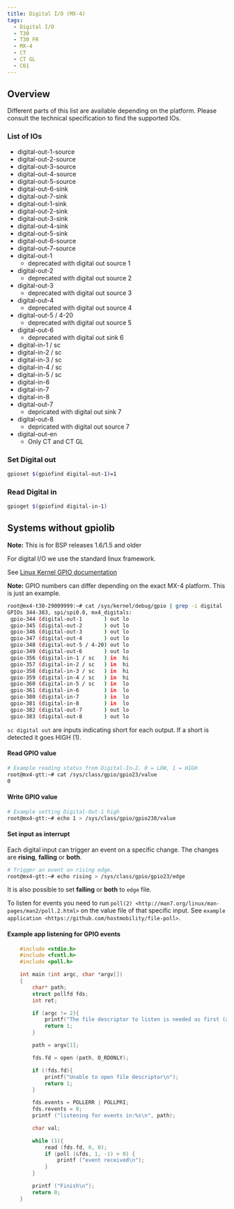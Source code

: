 ```yaml
---
title: Digital I/O (MX-4)
tags:
  - Digital I/O
  - T30
  - T30 FR
  - MX-4
  - CT
  - CT GL
  - C61
---
```

## Overview 
Different parts of this list are available depending on the platform. Please consult the technical specification to find the supported IOs.

### List of IOs
- digital-out-1-source
- digital-out-2-source
- digital-out-3-source
- digital-out-4-source
- digital-out-5-source
- digital-out-6-sink 
- digital-out-7-sink 
- digital-out-1-sink 
- digital-out-2-sink 
- digital-out-3-sink 
- digital-out-4-sink 
- digital-out-5-sink 
- digital-out-6-source
- digital-out-7-source
- digital-out-1
    - deprecated with digital out source 1
- digital-out-2
    - deprecated with digital out source 2
- digital-out-3
    - deprecated with digital out source 3
- digital-out-4
    - deprecated with digital out source 4
- digital-out-5 / 4-20
    - deprecated with digital out source 5
- digital-out-6
    - deprecated with digital out sink 6
- digital-in-1 / sc
- digital-in-2 / sc
- digital-in-3 / sc
- digital-in-4 / sc
- digital-in-5 / sc
- digital-in-6
- digital-in-7
- digital-in-8
- digital-out-7
    - depricated with digital out sink 7
- digital-out-8
    - depricated with digital out source 7
- digital-out-en 
    - Only CT and CT GL

### Set Digital out 
```bash
gpioset $(gpiofind digital-out-1)=1
```

### Read Digital in
```bash
gpioget $(gpiofind digital-in-1)
```

## Systems without gpiolib

**Note:** This is for BSP releases 1.6/1.5 and older

For digital I/O we use the standard linux framework.

See [Linux Kernel GPIO documentation](https://www.kernel.org/doc/Documentation/gpio/)

**Note:** GPIO numbers can differ depending on the exact MX-4 platform. This is just an example.

```bash
root@mx4-t30-29009999:~# cat /sys/kernel/debug/gpio | grep -i digital
GPIOs 344-383, spi/spi0.0, mx4_digitals:
 gpio-344 (digital-out-1       ) out lo
 gpio-345 (digital-out-2       ) out lo
 gpio-346 (digital-out-3       ) out lo
 gpio-347 (digital-out-4       ) out lo
 gpio-348 (digital-out-5 / 4-20) out lo
 gpio-349 (digital-out-6       ) out lo
 gpio-356 (digital-in-1 / sc   ) in  hi
 gpio-357 (digital-in-2 / sc   ) in  hi
 gpio-358 (digital-in-3 / sc   ) in  hi
 gpio-359 (digital-in-4 / sc   ) in  hi
 gpio-360 (digital-in-5 / sc   ) in  lo
 gpio-361 (digital-in-6        ) in  lo
 gpio-380 (digital-in-7        ) in  lo
 gpio-381 (digital-in-8        ) in  lo
 gpio-382 (digital-out-7       ) out lo
 gpio-383 (digital-out-8       ) out lo
```

`sc digital out` are inputs indicating short for each output. If a short is detected it goes HIGH (1).

#### Read GPIO value

```bash
# Example reading status from Digital-In-2. 0 = LOW, 1 = HIGH
root@mx4-gtt:~# cat /sys/class/gpio/gpio23/value
0
```

#### Write GPIO value

```bash
# Example setting Digital-Out-1 high
root@mx4-gtt:~# echo 1 > /sys/class/gpio/gpio238/value
```

#### Set input as interrupt

Each digital input can trigger an event on a specific change. The changes are **rising**, **falling** or **both**.

```bash
# Trigger an event on rising edge.
root@mx4-gtt:~# echo rising > /sys/class/gpio/gpio23/edge
```

It is also possible to set **falling** or **both** to `edge` file.

To listen for events you need to run `poll(2) <http://man7.org/linux/man-pages/man2/poll.2.html>` on the value file of that specific input. See `example application <https://github.com/hostmobility/file-poll>`.

#### Example app listening for GPIO events
```c
	#include <stdio.h>
	#include <fcntl.h>
	#include <poll.h>

	int main (int argc, char *argv[])
	{
		char* path;
		struct pollfd fds;
		int ret;

		if (argc != 2){
			printf("The file descriptor to listen is needed as first (and only) parameter\n");
			return 1;
		}

		path = argv[1];

		fds.fd = open (path, O_RDONLY);

		if (!fds.fd){
			printf("Unable to open file descriptor\n");
			return 1;
		}

		fds.events = POLLERR | POLLPRI;
		fds.revents = 0;
		printf ("listening for events in:%s\n", path);

		char val;

		while (1){
			read (fds.fd, 0, 0);
			if (poll (&fds, 1, -1) > 0) {
				printf ("event received\n");
			}
		}

		printf ("Finish\n");
		return 0;
	}
```